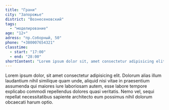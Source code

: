 ```yaml
---
title: "Грани"
city: "Запорожье"
district: "Вознесеновский"
tags:
  - "моделирование"
age: "12+"
adress: "пр.Соборный, 50"
phone: "+380007654321"
classtime:
  - start: "17:00"
  - end: "28:00"
shortContent: "Lorem ipsum dolor sit, amet consectetur adipisicing elit."
---
```


Lorem ipsum dolor, sit amet consectetur adipisicing elit. Dolorum alias illum laudantium nihil similique quam unde, aliquid nisi vitae in praesentium assumenda qui maiores iure laboriosam autem, esse labore tempore explicabo commodi repellendus dolores quasi veritatis. Nemo vel, sequi repellat necessitatibus sapiente architecto eum possimus nihil dolorum obcaecati harum optio.

